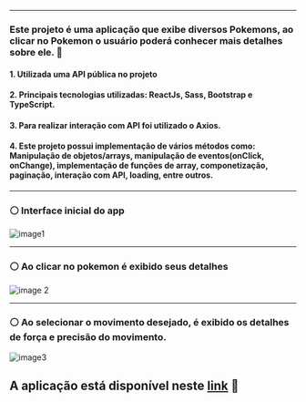 
-------------------------------------------------

### Este projeto é uma aplicação que exibe diversos Pokemons, ao clicar no Pokemon o usuário poderá conhecer mais detalhes sobre ele. 🙂

#### 1. Utilizada uma API pública no projeto 
#### 2. Principais tecnologias utilizadas: ReactJs, Sass, Bootstrap e TypeScript. 
#### 3. Para realizar interação com API foi utilizado o Axios. 
#### 4. Este projeto possui implementação de vários métodos como: Manipulação de objetos/arrays, manipulação de eventos(onClick, onChange), implementação de funções de array, componetização, paginação, interação com API, loading, entre outros. 
-------------------------------------------------

### ⚪ Interface inicial do app  

![image1](https://user-images.githubusercontent.com/107960903/199773975-ad9c7013-91a6-4cb7-b382-f05254a280a2.jpg)

-------------------------------------------------

### ⚪ Ao clicar no pokemon é exibido seus detalhes


![image 2](https://user-images.githubusercontent.com/107960903/199775745-16c4ee62-61fa-44f7-ab93-26dcf37ace73.jpg)

-------------------------------------------------

### ⚪ Ao selecionar o movimento desejado, é exibido os detalhes de força e precisão do movimento. 


![image3](https://user-images.githubusercontent.com/107960903/199777129-44694119-1c02-4441-a726-68d53aa4f45f.jpg)


## **A aplicação está disponível neste [link](http://tribodigital.com.br/nayra/pokemonapp/)** 🚀
